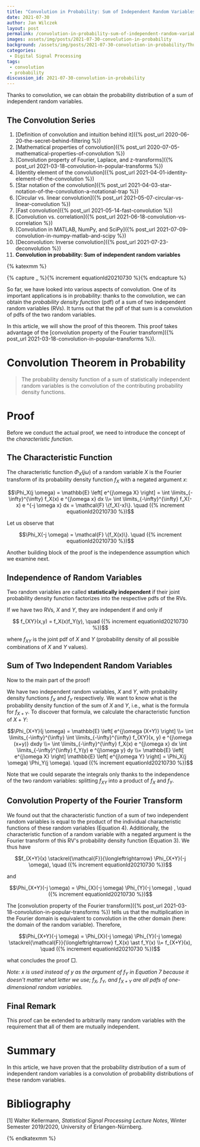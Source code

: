 ```yaml
---
title: "Convolution in Probability: Sum of Independent Random Variables (With Proof)"
date: 2021-07-30
author: Jan Wilczek
layout: post
permalink: /convolution-in-probability-sum-of-independent-random-variables-with-proof/
images: assets/img/posts/2021-07-30-convolution-in-probability
background: /assets/img/posts/2021-07-30-convolution-in-probability/Thumbnail.png
categories:
 - Digital Signal Processing
tags:
 - convolution
 - probability
discussion_id: 2021-07-30-convolution-in-probability
---
```

Thanks to convolution, we can obtain the probability distribution of a sum of independent random variables.

## The Convolution Series
1. [Definition of convolution and intuition behind it]({% post_url 2020-06-20-the-secret-behind-filtering %})
1. [Mathematical properties of convolution]({% post_url 2020-07-05-mathematical-properties-of-convolution %})
1. [Convolution property of Fourier, Laplace, and z-transforms]({% post_url 2021-03-18-convolution-in-popular-transforms %})
1. [Identity element of the convolution]({% post_url 2021-04-01-identity-element-of-the-convolution %})
1. [Star notation of the convolution]({% post_url 2021-04-03-star-notation-of-the-convolution-a-notational-trap %})
1. [Circular vs. linear convolution]({% post_url 2021-05-07-circular-vs-linear-convolution %})
1. [Fast convolution]({% post_url 2021-05-14-fast-convolution %})
1. [Convolution vs. correlation]({% post_url 2021-06-18-convolution-vs-correlation %})
1. [Convolution in MATLAB, NumPy, and SciPy]({% post_url 2021-07-09-convolution-in-numpy-matlab-and-scipy %})
1. [Deconvolution: Inverse convolution]({% post_url 2021-07-23-deconvolution %})
1. **Convolution in probability: Sum of independent random variables**

{% katexmm %}

{% capture _ %}{% increment equationId20210730  %}{% endcapture %}

So far, we have looked into various aspects of convolution. One of its important applications is in probability: thanks to the convolution, we can obtain the *probability density function* (pdf) of a sum of two independent random variables (RVs). It turns out that the pdf of that sum is a convolution of pdfs of the two random variables.

In this article, we will show the proof of this theorem. This proof takes advantage of the [convolution property of the Fourier transform]({% post_url 2021-03-18-convolution-in-popular-transforms %}).

# Convolution Theorem in Probability

> The probability density function of a sum of statistically independent random variables is the convolution of the contributing probability density functions. 

# Proof 

Before we conduct the actual proof, we need to introduce the concept of the *characteristic function*.

## The Characteristic Function

The characteristic function $\Phi_X(j \omega)$ of a random variable $X$ is the Fourier transform of its probability density function $f_X$ with a negated argument $x$:

$$\Phi_X(j \omega) = \mathbb{E} \left[ e^{j\omega X} \right] = \int \limits_{-\infty}^{\infty} f_X(x) e ^{j\omega x} dx \\= \int \limits_{-\infty}^{\infty} f_X(-x) e ^{-j \omega x} dx = \mathcal{F} \{f_X(-x)\}. \quad ({% increment equationId20210730  %})$$

Let us observe that 

$$\Phi_X(-j \omega) = \mathcal{F} \{f_X(x)\}. \quad ({% increment equationId20210730  %})$$

Another building block of the proof is the independence assumption which we examine next.

## Independence of Random Variables

Two random variables are called **statistically independent** if their joint probability density function factorizes into the respective pdfs of the RVs.

If we have two RVs, $X$ and $Y$, they are independent if and only if

$$ f_{XY}(x,y) = f_X(x)f_Y(y), \quad ({% increment equationId20210730  %})$$

where $f_{XY}$ is the joint pdf of $X$ and $Y$ (probability density of all possible combinations of $X$ and $Y$ values).

## Sum of Two Independent Random Variables

Now to the main part of the proof!

We have two independent random variables, $X$ and $Y$, with probability density functions $f_X$ and $f_Y$ respectively. We want to know what is the probability density function of the sum of $X$ and $Y$, i.e., what is the formula for $f_{X+Y}$. To discover that formula, we calculate the characteristic function of $X+Y$:

$$\Phi_{X+Y}(j \omega) = \mathbb{E} \left[ e^{j\omega (X+Y)} \right] 
\\= \int \limits_{-\infty}^{\infty} \int \limits_{-\infty}^{\infty} f_{XY}(x, y) e ^{j\omega (x+y)} dxdy
\\=  \int \limits_{-\infty}^{\infty} f_X(x) e ^{j\omega x} dx  \int \limits_{-\infty}^{\infty} f_Y(y) e ^{j\omega y} dy 
\\= \mathbb{E} \left[ e^{j\omega X} \right] \mathbb{E} \left[ e^{j\omega Y} \right] = \Phi_X(j \omega) \Phi_Y(j \omega). \quad ({% increment equationId20210730  %})$$

Note that we could separate the integrals only thanks to the independence of the two random variables: splitting $f_{XY}$ into a product of $f_X$ and $f_Y$.

## Convolution Property of the Fourier Transform

We found out that the characteristic function of a sum of two independent random variables is equal to the product of the individual characteristic functions of these random variables (Equation 4). Additionally, the characteristic function of a random variable with a negated argument is the Fourier transform of this RV's probability density function (Equation 3). We thus have

$$f_{X+Y}(x) \stackrel{\mathcal{F}}{\longleftrightarrow} \Phi_{X+Y}(-j \omega), \quad ({% increment equationId20210730  %})$$

and 

$$\Phi_{X+Y}(-j \omega) = \Phi_{X}(-j \omega) \Phi_{Y}(-j \omega) , \quad ({% increment equationId20210730  %})$$

The [convolution property of the Fourier transform]({% post_url 2021-03-18-convolution-in-popular-transforms %}) tells us that the multiplication in the Fourier domain is equivalent to convolution in the other domain (here: the domain of the random variable). Therefore,

$$\Phi_{X+Y}(-j \omega) = \Phi_{X}(-j \omega) \Phi_{Y}(-j \omega) \stackrel{\mathcal{F}}{\longleftrightarrow} f_X(x) \ast f_Y(x) 
\\= f_{X+Y}(x), \quad ({% increment equationId20210730  %})$$

what concludes the proof $\Box$.

*Note: $x$ is used instead of $y$ as the argument of $f_Y$ in Equation 7 because it doesn't matter what letter we use; $f_X$, $f_Y$, and $f_{X+Y}$ are all pdfs of one-dimensional random variables.*

## Final Remark

This proof can be extended to arbitrarily many random variables with the requirement that all of them are mutually independent.

# Summary

In this article, we have proven that the probability distribution of a sum of independent random variables is a convolution of probability distributions of these random variables.

# Bibliography

[1] Walter Kellermann, *Statistical Signal Processing Lecture Notes*, Winter Semester 2019/2020, University of Erlangen-Nürnberg.

{% endkatexmm %}

